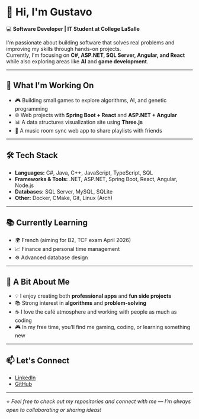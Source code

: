 # 👋 Hi, I'm Gustavo  

💻 **Software Developer | IT Student at College LaSalle**  

I'm passionate about building software that solves real problems and improving my skills through hands-on projects.  
Currently, I'm focusing on **C#, ASP.NET, SQL Server, Angular, and React** while also exploring areas like **AI** and **game development**.  

---

## 🚀 What I'm Working On
- 🎮 Building small games to explore algorithms, AI, and genetic programming  
- 🌐 Web projects with **Spring Boot + React** and **ASP.NET + Angular**  
- 📊 A data structures visualization site using **Three.js**  
- 📱 A music room sync web app to share playlists with friends  

---

## 🛠️ Tech Stack
- **Languages:** C#, Java, C++, JavaScript, TypeScript, SQL  
- **Frameworks & Tools:** .NET, ASP.NET, Spring Boot, React, Angular, Node.js  
- **Databases:** SQL Server, MySQL, SQLite  
- **Other:** Docker, CMake, Git, Linux (Arch)  

---

## 📚 Currently Learning
- 🌍 French (aiming for B2, TCF exam April 2026)  
- 📈 Finance and personal time management  
- ⚙️ Advanced database design  

---

## 🌟 A Bit About Me
- 💡 I enjoy creating both **professional apps** and **fun side projects**  
- 📚 Strong interest in **algorithms** and **problem-solving**  
- ☕ I love the café atmosphere and working with people as much as coding  
- 🎮 In my free time, you’ll find me gaming, coding, or learning something new  

---

## 📫 Let's Connect
- [LinkedIn](https://www.linkedin.com/in/gustavo-caldas-de-souza-32375716b/)  
- [GitHub](https://github.com/gustavocaldassouza)  

---
⭐ *Feel free to check out my repositories and connect with me — I’m always open to collaborating or sharing ideas!*
<!---
gustavocaldassouza/gustavocaldassouza is a ✨ special ✨ repository because its `README.md` (this file) appears on your GitHub profile.
You can click the Preview link to take a look at your changes.
--->
